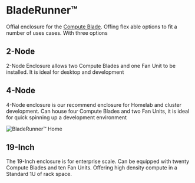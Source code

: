 # BladeRunner™️
Offial enclosure for the [Compute Blade](https://computeblade.com/). Offing flex able options to fit a number of uses cases. With three options

## 2-Node
2-Node Enclosure allows two Compute Blades and one Fan Unit to be installed. It is ideal for desktop and development

## 4-Node
4-Node enclosure is our recommend enclosure for Homelab and cluster development. Can house four Compute Blades and two Fan Units, it is ideal for quick spinning up a development environment

![BladeRunner™️ Home](./homerun/img//BladeRunner_Home_5.jpg)

## 19-Inch
The 19-Inch enclosure is for enterprise scale. Can be equipped with twenty Compute Blades and ten Fan Units. Offering high density compute in a Standard 1U of rack space.